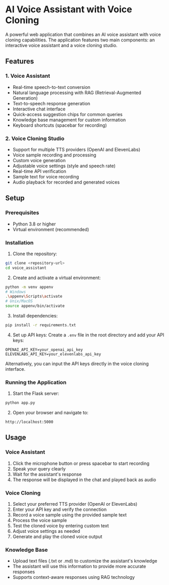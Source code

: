 # AI Voice Assistant with Voice Cloning

A powerful web application that combines an AI voice assistant with voice cloning capabilities. The application features two main components: an interactive voice assistant and a voice cloning studio.

## Features

### 1. Voice Assistant
- Real-time speech-to-text conversion
- Natural language processing with RAG (Retrieval-Augmented Generation)
- Text-to-speech response generation
- Interactive chat interface
- Quick-access suggestion chips for common queries
- Knowledge base management for custom information
- Keyboard shortcuts (spacebar for recording)

### 2. Voice Cloning Studio
- Support for multiple TTS providers (OpenAI and ElevenLabs)
- Voice sample recording and processing
- Custom voice generation
- Adjustable voice settings (style and speech rate)
- Real-time API verification
- Sample text for voice recording
- Audio playback for recorded and generated voices

## Setup

### Prerequisites
- Python 3.8 or higher
- Virtual environment (recommended)

### Installation

1. Clone the repository:
```bash
git clone <repository-url>
cd voice_assistant
```

2. Create and activate a virtual environment:
```bash
python -m venv appenv
# Windows
.\appenv\Scripts\activate
# Unix/MacOS
source appenv/bin/activate
```

3. Install dependencies:
```bash
pip install -r requirements.txt
```

4. Set up API keys:
Create a `.env` file in the root directory and add your API keys:
```env
OPENAI_API_KEY=your_openai_api_key
ELEVENLABS_API_KEY=your_elevenlabs_api_key
```

Alternatively, you can input the API keys directly in the voice cloning interface.

### Running the Application

1. Start the Flask server:
```bash
python app.py
```

2. Open your browser and navigate to:
```
http://localhost:5000
```

## Usage

### Voice Assistant
1. Click the microphone button or press spacebar to start recording
2. Speak your query clearly
3. Wait for the assistant's response
4. The response will be displayed in the chat and played back as audio

### Voice Cloning
1. Select your preferred TTS provider (OpenAI or ElevenLabs)
2. Enter your API key and verify the connection
3. Record a voice sample using the provided sample text
4. Process the voice sample
5. Test the cloned voice by entering custom text
6. Adjust voice settings as needed
7. Generate and play the cloned voice output

### Knowledge Base
- Upload text files (.txt or .md) to customize the assistant's knowledge
- The assistant will use this information to provide more accurate responses
- Supports context-aware responses using RAG technology


